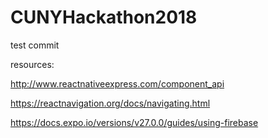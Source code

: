# CUNYHackathon2018
test commit

resources:

http://www.reactnativeexpress.com/component_api

https://reactnavigation.org/docs/navigating.html

https://docs.expo.io/versions/v27.0.0/guides/using-firebase